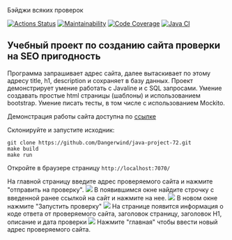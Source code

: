 Бэйджи всяких проверок

[![Actions Status](https://github.com/Dangerwind/java-project-72/actions/workflows/hexlet-check.yml/badge.svg)](https://github.com/Dangerwind/java-project-72/actions)
[![Maintainability](https://qlty.sh/badges/047169aa-2f0f-4aeb-aab5-a7d36de972c2/maintainability.svg)](https://qlty.sh/gh/Dangerwind/projects/java-project-72)
[![Code Coverage](https://qlty.sh/badges/047169aa-2f0f-4aeb-aab5-a7d36de972c2/test_coverage.svg)](https://qlty.sh/gh/Dangerwind/projects/java-project-72)
[![Java CI](https://github.com/Dangerwind/java-project-72/actions/workflows/build.yml/badge.svg)](https://github.com/Dangerwind/java-project-72/actions/workflows/build.yml)

## Учебный проект по созданию сайта проверки на SEO пригодность
Программа запрашивает адрес сайта, далее вытаскивает по этому 
адресу title, h1, description и сохраняет в базу данных. Проект демонстрирует умение работать с Javaline и c SQL запросами. Умение создавать простые html страницы (шаблоны) 
и использованием bootstrap. Умение писать тесты, в том числе с использованием Mockito.

Демонстрация работы сайта доступна по [ссылке](https://java-project-72-qx5q.onrender.com)

Склонируйте и запустите исходник:
```
git clone https://github.com/Dangerwind/java-project-72.git
make build
make run
````
Откройте в браузере страницу `http://localhost:7070/`

На главной страницу введите адрес проверяемого сайта и нажмите "отправить на проверку".
![](https://github.com/Dangerwind/java-project-72/blob/main/img/01-mainpage.png)
В появившимся окне найдите строчку с введенной ранее ссылкой на сайт и нажмите на нее.
![](https://github.com/Dangerwind/java-project-72/blob/main/img/02-allsites.png)
В новом окне нажмите "Запустить проверку"
![](https://github.com/Dangerwind/java-project-72/blob/main/img/03-checkpage.png)
На странице появится информация о коде ответа от проверяемого сайта, заголовок страницу, заголовок H1, описание и дата проверки
![](https://github.com/Dangerwind/java-project-72/blob/main/img/04-checked.png)
Нажмите "главная" чтобы ввести новый адрес проверяемого сайта.

